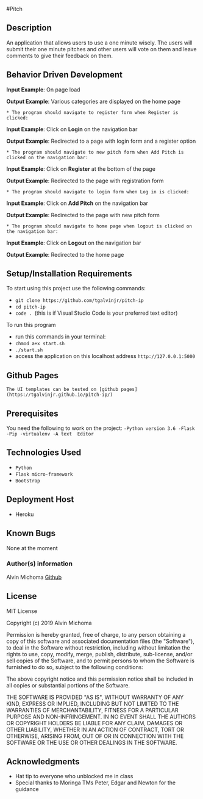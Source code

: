 #Pitch

## Description

An application that allows users to use a one minute wisely. The users will submit their one minute pitches and other users will vote on them and leave comments to give their feedback on them.

## Behavior Driven Development

**Input Example**: On page load

**Output Example**: Various categories are displayed on the home page

    * The program should navigate to register form when Register is clicked:

**Input Example**: Click on **Login** on the navigation bar

**Output Example**: Redirected to a page with login form and a register option

    * The program should navigate to new pitch form when Add Pitch is clicked on the navigation bar:
**Input Example**: Click on **Register** at the bottom of the page

**Output Example**: Redirected to the page with registration form

    * The program should navigate to login form when Log in is clicked:

**Input Example**: Click on **Add Pitch** on the navigation bar

**Output Example**: Redirected to the page with new pitch form

    * The program should navigate to home page when logout is clicked on the navigation bar:

**Input Example**: Click on **Logout** on the navigation bar

**Output Example**: Redirected to the home page

## Setup/Installation Requirements
To start using this project use the following commands:

* `git clone https://github.com/tgalvinjr/pitch-ip`
* `cd pitch-ip`
* `code . `(this is if Visual Studio Code is your preferred text editor)

To run this program
* run this commands in your terminal:
* `chmod a+x start.sh`
* `./start.sh`
* access the application on this localhost address `http://127.0.0.1:5000`

## Github Pages
    The UI templates can be tested on [github pages](https://tgalvinjr.github.io/pitch-ip/)

## Prerequisites
You need the following to work on the project:
`-Python version 3.6
-Flask
-Pip
-virtualenv
-A text  Editor`


## Technologies Used
* `Python`
* `Flask micro-framework`
* `Bootstrap`

## Deployment Host
- Heroku

## Known Bugs
None at the moment

### Author(s) information
Alvin Michoma
[Github](https://github.com/tgalvinjr)

## License
MIT License

Copyright (c) 2019 Alvin Michoma

Permission is hereby granted, free of charge, to any person obtaining a copy of this software and associated documentation files (the "Software"), to deal in the Software without restriction, including without limitation the rights to use, copy, modify, merge, publish, distribute, sub-license, and/or sell copies of the Software, and to permit persons to whom the Software is furnished to do so, subject to the following conditions:

The above copyright notice and this permission notice shall be included in all copies or substantial portions of the Software.

THE SOFTWARE IS PROVIDED "AS IS", WITHOUT WARRANTY OF ANY KIND, EXPRESS OR IMPLIED, INCLUDING BUT NOT LIMITED TO THE WARRANTIES OF MERCHANTABILITY, FITNESS FOR A PARTICULAR PURPOSE AND NON-INFRINGEMENT. IN NO EVENT SHALL THE AUTHORS OR COPYRIGHT HOLDERS BE LIABLE FOR ANY CLAIM, DAMAGES OR OTHER LIABILITY, WHETHER IN AN ACTION OF CONTRACT, TORT OR OTHERWISE, ARISING FROM, OUT OF OR IN CONNECTION WITH THE SOFTWARE OR THE USE OR OTHER DEALINGS IN THE SOFTWARE.

## Acknowledgments
- Hat tip to everyone who unblocked me in class
- Special thanks to Moringa TMs Peter, Edgar and Newton for the guidance 
